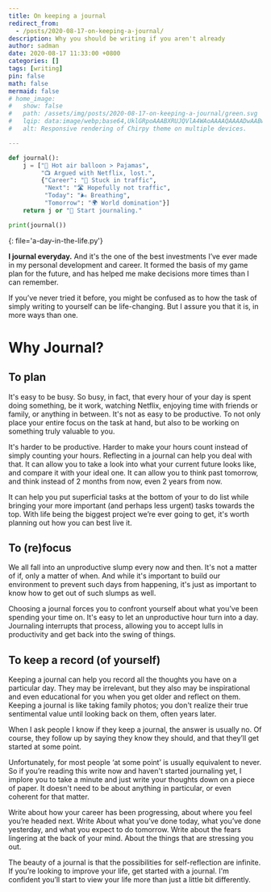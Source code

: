 ```yaml
---
title: On keeping a journal
redirect_from:
  - /posts/2020-08-17-on-keeping-a-journal/
description: Why you should be writing if you aren't already
author: sadman
date: 2020-08-17 11:33:00 +0800
categories: []
tags: [writing]
pin: false
math: false
mermaid: false
# home_image:
#   show: false
#   path: /assets/img/posts/2020-08-17-on-keeping-a-journal/green.svg
#   lqip: data:image/webp;base64,UklGRpoAAABXRUJQVlA4WAoAAAAQAAAADwAABwAAQUxQSDIAAAARL0AmbZurmr57yyIiqE8oiG0bejIYEQTgqiDA9vqnsUSI6H+oAERp2HZ65qP/VIAWAFZQOCBCAAAA8AEAnQEqEAAIAAVAfCWkAALp8sF8rgRgAP7o9FDvMCkMde9PK7euH5M1m6VWoDXf2FkP3BqV0ZYbO6NA/VFIAAAA
#   alt: Responsive rendering of Chirpy theme on multiple devices.

---
```


```python
def journal():
    j = ["🎈 Hot air balloon > Pajamas",
         "📺 Argued with Netflix, lost.",
         {"Career": "🚗 Stuck in traffic",
          "Next": "🛣️ Hopefully not traffic",
          "Today": "🌬️ Breathing",
          "Tomorrow": "🌍 World domination"}]
    return j or "📝 Start journaling."

print(journal())
```
{: file='a-day-in-the-life.py'}

**I journal everyday.** And it's the one of the best investments I’ve ever made in my personal development and career. It formed the basis of my game plan for the future, and has helped me make decisions more times than I can remember.

If you’ve never tried it before, you might be confused as to how the task of simply writing to yourself can be life-changing. But I assure you that it is, in more ways than one.

# Why Journal?

## To plan

It's easy to be busy. So busy, in fact, that every hour of your day is spent doing something, be it work, watching Netflix, enjoying time with friends or family, or anything in between. It's not as easy to be productive. To not only place your entire focus on the task at hand, but also to be working on something truly valuable to you.

It's harder to be productive. Harder to make your hours count instead of simply counting your hours. Reflecting in a journal can help you deal with that. It can allow you to take a look into what your current future looks like, and compare it with your ideal one. It can allow you to think past tomorrow, and think instead of 2 months from now, even 2 years from now.

It can help you put superficial tasks at the bottom of your to do list while bringing your more important (and perhaps less urgent) tasks towards the top. With life being the biggest project we’re ever going to get, it's worth planning out how you can best live it.

## To (re)focus
We all fall into an unproductive slump every now and then. It's not a matter of if, only a matter of when. And while it's important to build our environment to prevent such days from happening, it's just as important to know how to get out of such slumps as well.

Choosing a journal forces you to confront yourself about what you’ve been spending your time on. It's easy to let an unproductive hour turn into a day. Journaling interrupts that process, allowing you to accept lulls in productivity and get back into the swing of things.


## To keep a record (of yourself)
Keeping a journal can help you record all the thoughts you have on a particular day. They may be irrelevant, but they also may be inspirational and even educational for you when you get older and reflect on them. Keeping a journal is like taking family photos; you don't realize their true sentimental value until looking back on them, often years later.

When I ask people I know if they keep a journal, the answer is usually no. Of course, they follow up by saying they know they should, and that they’ll get started at some point.

Unfortunately, for most people ‘at some point’ is usually equivalent to never. So if you’re reading this write now and haven't started journaling yet, I implore you to take a minute and just write your thoughts down on a piece of paper. It doesn't need to be about anything in particular, or even coherent for that matter.

Write about how your career has been progressing, about where you feel you’re headed next. Write About what you’ve done today, what you’ve done yesterday, and what you expect to do tomorrow. Write about the fears lingering at the back of your mind. About the things that are stressing you out.

The beauty of a journal is that the possibilities for self-reflection are infinite. If you’re looking to improve your life, get started with a journal. I'm confident you’ll start to view your life more than just a little bit differently.
